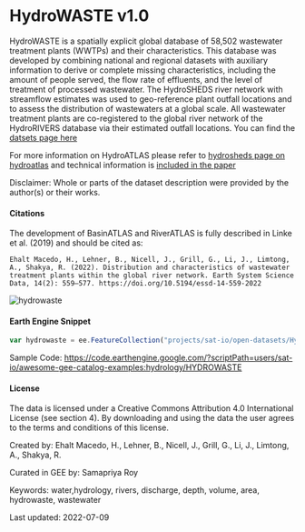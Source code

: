 # HydroWASTE v1.0

HydroWASTE is a spatially explicit global database of 58,502 wastewater treatment plants (WWTPs) and their characteristics. This database was developed by combining national and regional datasets with auxiliary information to derive or complete missing characteristics, including the amount of people served, the flow rate of effluents, and the level of treatment of processed wastewater. The HydroSHEDS river network with streamflow estimates was used to geo-reference plant outfall locations and to assess the distribution of wastewaters at a global scale. All wastewater treatment plants are co-registered to the global river network of the HydroRIVERS database via their estimated outfall locations. You can find the [datsets page here](https://www.hydrosheds.org/products/hydrowaste)

For more information on HydroATLAS please refer to [hydrosheds page on hydroatlas](https://www.hydrosheds.org/hydroatlas) and technical information is [included in the paper](https://doi.org/10.5194/essd-14-559-2022)

Disclaimer: Whole or parts of the dataset description were provided by the author(s) or their works.

#### Citations

The development of BasinATLAS and RiverATLAS is fully described in Linke et al. (2019) and should be cited as:

```
Ehalt Macedo, H., Lehner, B., Nicell, J., Grill, G., Li, J., Limtong, A., Shakya, R. (2022). Distribution and characteristics of wastewater
treatment plants within the global river network. Earth System Science Data, 14(2): 559–577. https://doi.org/10.5194/essd-14-559-2022
```

![hydrowaste](https://user-images.githubusercontent.com/6677629/182042705-1f70fda1-9be4-49b9-89b9-ec04a16a56c2.gif)

#### Earth Engine Snippet

```js
var hydrowaste = ee.FeatureCollection("projects/sat-io/open-datasets/HydroWaste/HydroWASTE_v10");
```

Sample Code: https://code.earthengine.google.com/?scriptPath=users/sat-io/awesome-gee-catalog-examples:hydrology/HYDROWASTE


#### License
The data is licensed under a Creative Commons Attribution 4.0 International License (see section 4). By downloading and using the data the user agrees to the terms and conditions of this license.

Created by: Ehalt Macedo, H., Lehner, B., Nicell, J., Grill, G., Li, J., Limtong, A., Shakya, R.

Curated in GEE by: Samapriya Roy

Keywords: water,hydrology, rivers, discharge, depth, volume, area, hydrowaste, wastewater

Last updated: 2022-07-09
